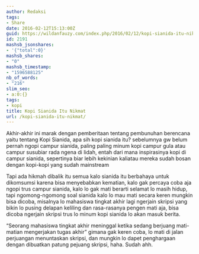 ```yaml
---
author: Redaksi
tags:
- Share
date: 2016-02-12T15:13:00Z
guid: https://wildanfauzy.com/index.php/2016/02/12/kopi-sianida-itu-nikmat/
id: 2191
mashsb_jsonshares:
- '{"total":0}'
mashsb_shares:
- "0"
mashsb_timestamp:
- "1596588125"
nb_of_words:
- "216"
slim_seo:
- a:0:{}
tags:
- kopi
title: Kopi Sianida Itu Nikmat
url: /kopi-sianida-itu-nikmat/
---
```


<p class="has-drop-cap">
  Akhir-akhir ini marak dengan pemberitaan tentang pembunuhan berencana yaitu tentang Kopi Sianida, apa sih kopi sianida itu? sebelumnya gw belum pernah ngopi campur sianida, paling paling minum kopi campur gula atau campur susubiar rada ngena di lidah, entah dari mana inspirasinya kopi di campur sianida, sepertinya biar lebih kekinian kaliatau mereka sudah bosan dengan kopi-kopi yang sudah mainstream
</p>

Tapi ada hikmah dibalik itu semua kalo sianida itu berbahaya untuk dikomsumsi karena bisa menyebabkan kematian, kalo gak percaya coba aja ngopi trus campur sianida, kalo lo gak mati berarti selamat lo masih hidup, tapi ngomong-ngomong soal sianida kalo lo mau mati secara keren mungkin bisa dicoba, misalnya lo mahasiswa tingkat akhir lagi ngerjain skripsi yang bikin lo pusing delapan keliling dan rasa-rasanya pengen mati aja, bisa dicoba ngerjain skripsi trus lo minum kopi sianida lo akan masuk berita.

&#8220;Seorang mahasiswa tingkat akhir meninggal ketika sedang berjuang mati-matian mengerjakan tugas akhir&#8221; gimana gak keren coba, lo mati di jalan perjuangan menuntaskan skripsi, dan mungkin lo dapet penghargaan dengan dibuatkan patung pejuang skripsi, haha. Sudah ahh.